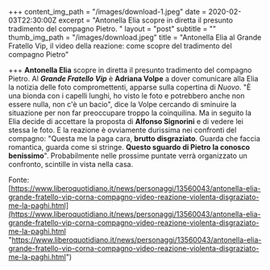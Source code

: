 +++
content_img_path = "/images/download-1.jpeg"
date = 2020-02-03T22:30:00Z
excerpt = "Antonella Elia scopre in diretta il presunto tradimento del compagno Pietro. "
layout = "post"
subtitle = ""
thumb_img_path = "/images/download.jpeg"
title = "Antonella Elia al Grande Fratello Vip, il video della reazione: come scopre del tradimento del compagno Pietro"

+++
**Antonella Elia** scopre in diretta il presunto tradimento del compagno Pietro. Al **_Grande Fratello Vip_** è **Adriana Volpe** a dover comunicare alla Elia la notizia delle foto compromettenti, apparse sulla copertina di _Nuovo_. "È una bionda con i capelli lunghi, ho visto le foto e potrebbero anche non essere nulla, non c'è un bacio", dice la Volpe cercando di sminuire la situazione per non far preoccupare troppo la coinquilina. Ma in seguito la Elia decide di accettare la proposta di **Alfonso Signorini** e di vedere lei stessa le foto. E la reazione è ovviamente durissima nei confronti del compagno: "Questa me la paga cara, **brutto disgraziato**. Guarda che faccia romantica, guarda come si stringe. **Questo sguardo di Pietro la conosco benissimo**". Probabilmente nelle prossime puntate verrà organizzato un confronto, scintille in vista nella casa.

Fonte: [https://www.liberoquotidiano.it/news/personaggi/13560043/antonella-elia-grande-fratello-vip-corna-compagno-video-reazione-violenta-disgraziato-me-la-paghi.html](https://www.liberoquotidiano.it/news/personaggi/13560043/antonella-elia-grande-fratello-vip-corna-compagno-video-reazione-violenta-disgraziato-me-la-paghi.html "https://www.liberoquotidiano.it/news/personaggi/13560043/antonella-elia-grande-fratello-vip-corna-compagno-video-reazione-violenta-disgraziato-me-la-paghi.html")